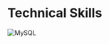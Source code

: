 # Technical Skills #

![MySQL](https://img.shields.io/badge/mysql-4479A1.svg?style=for-the-badge&logo=mysql&logoColor=white)
